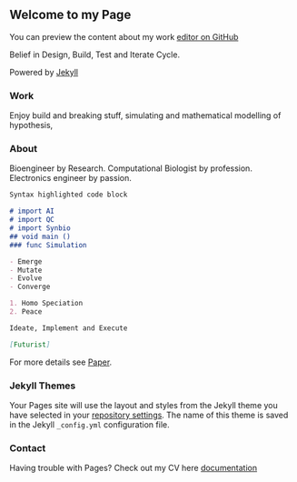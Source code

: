 ## Welcome to my Page

You can preview the content about my work [editor on GitHub](https://github.com/Ghanendra19213/Hello-world/edit/master/README.md)

Belief in Design, Build, Test and Iterate Cycle.

Powered by [Jekyll](https://jekyllrb.com/)

### Work
Enjoy build and breaking stuff, simulating and mathematical modelling of hypothesis,
### About
Bioengineer by Research.
Computational Biologist by profession.
Electronics engineer by passion.

```markdown
Syntax highlighted code block

# import AI
# import QC
# import Synbio
## void main ()
### func Simulation

- Emerge
- Mutate
- Evolve
- Converge

1. Homo Speciation
2. Peace

Ideate, Implement and Execute

[Futurist]
```

For more details see [Paper](https://www.intechopen.com/books/synthetic-biology-new-interdisciplinary-science/synthetic-biology-artificial-intelligence-and-quantum-computing).

### Jekyll Themes

Your Pages site will use the layout and styles from the Jekyll theme you have selected in your [repository settings](https://github.com/Ghanendra19213/Hello-world/settings). The name of this theme is saved in the Jekyll `_config.yml` configuration file.

### Contact

Having trouble with Pages? Check out my CV here [documentation](https://help.github.com/categories/github-pages-basics/)
